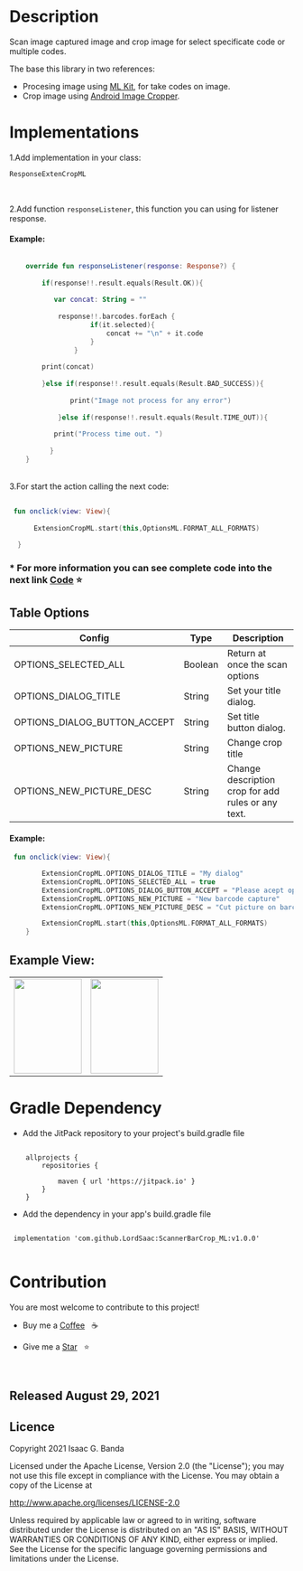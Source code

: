 
# Description

Scan image captured image and crop image for select specificate code or multiple codes.

The base this library in two references: 

* Procesing image using [ML Kit](https://developers.google.com/ml-kit/vision/barcode-scanning), for take codes on image. 
* Crop image using [Android Image Cropper](https://github.com/ArthurHub/Android-Image-Cropper).  



# Implementations 

1.Add implementation in your class: 
```kotlin 
ResponseExtenCropML

```
<br>

2.Add function  ```responseListener```, this function you can using for listener response. 

#### Example: 

```kotlin

    override fun responseListener(response: Response?) {
            
	    if(response!!.result.equals(Result.OK)){
	       
	       var concat: String = ""
	       
	        response!!.barcodes.forEach {
                    if(it.selected){
                        concat += "\n" + it.code
                    }
                }
		
		print(concat)
		
	    }else if(response!!.result.equals(Result.BAD_SUCCESS)){
	    
               print("Image not process for any error")
	    
            }else if(response!!.result.equals(Result.TIME_OUT)){
	    
	       print("Process time out. ")
	       
          }
    }

```

<br>
3.For start the action calling the next code:

```kotlin 
 
 fun onclick(view: View){
      
      ExtensionCropML.start(this,OptionsML.FORMAT_ALL_FORMATS)
  
  }

```

### * For more information you can see  complete code into the next link [Code](https://github.com/LordSaac/ExtensionCrop_ML/blob/master/app/src/main/java/com/lordsaac/extensioncropml/MainActivity.kt)  :star:


## Table Options

| Config | Type | Description |
| --- | --- | --- |
| OPTIONS_SELECTED_ALL | Boolean | Return at once the scan options |
| OPTIONS_DIALOG_TITLE | String | Set your title dialog. |
| OPTIONS_DIALOG_BUTTON_ACCEPT | String | Set title button dialog. |
| OPTIONS_NEW_PICTURE | String | Change crop title |
| OPTIONS_NEW_PICTURE_DESC |  String | Change description crop for add rules or any text.|

#### Example: 

```kotlin
 fun onclick(view: View){

        ExtensionCropML.OPTIONS_DIALOG_TITLE = "My dialog"
        ExtensionCropML.OPTIONS_SELECTED_ALL = true
        ExtensionCropML.OPTIONS_DIALOG_BUTTON_ACCEPT = "Please acept options"
        ExtensionCropML.OPTIONS_NEW_PICTURE = "New barcode capture"
        ExtensionCropML.OPTIONS_NEW_PICTURE_DESC = "Cut picture on barcode"

        ExtensionCropML.start(this,OptionsML.FORMAT_ALL_FORMATS)
    }

```

## Example View:  

<p align="center">

|||
|:----:|:----:|
|<img  height="168" width="120" src="https://github.com/LordSaac/ScannerBarCrop_ML/blob/master/images/Screenshot_20210902-205759.jpg">|<img  height="168" width="120" src="https://github.com/LordSaac/ScannerBarCrop_ML/blob/master/images/Screenshot_20210902-205816.jpg">|
</p>

# Gradle Dependency

* Add the JitPack repository to your project's build.gradle file

```

	allprojects {
		repositories {
			
			maven { url 'https://jitpack.io' }
		}
	}
```

* Add the dependency in your app's build.gradle file

```
    
 implementation 'com.github.LordSaac:ScannerBarCrop_ML:v1.0.0'
 
```

# Contribution

You are most welcome to contribute to this project!

*  Buy me a  [Coffee](https://paypal.me/LordSaac?locale.x=es_XC)  &nbsp; :coffee:

*  Give me a [Star](https://github.com/LordSaac/ExtensionCrop_ML) &nbsp; :star:

<br>
<h2>Released August 29, 2021</h2>

## Licence

Copyright 2021 Isaac G. Banda

Licensed under the Apache License, Version 2.0 (the "License");
you may not use this file except in compliance with the License.
You may obtain a copy of the License at

http://www.apache.org/licenses/LICENSE-2.0

Unless required by applicable law or agreed to in writing, software
distributed under the License is distributed on an "AS IS" BASIS,
WITHOUT WARRANTIES OR CONDITIONS OF ANY KIND, either express or implied.
See the License for the specific language governing permissions and
limitations under the License.

